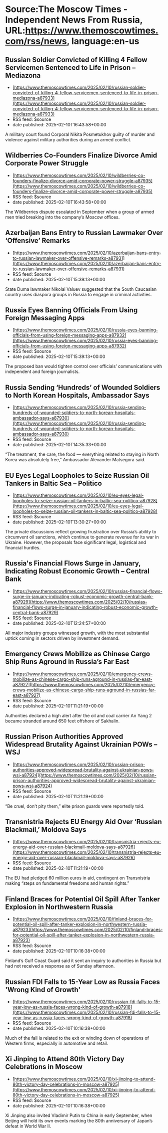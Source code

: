 # Source:The Moscow Times - Independent News From Russia, URL:https://www.themoscowtimes.com/rss/news, language:en-us

## Russian Soldier Convicted of Killing 4 Fellow Servicemen Sentenced to Life in Prison – Mediazona
 - [https://www.themoscowtimes.com/2025/02/10/russian-soldier-convicted-of-killing-4-fellow-servicemen-sentenced-to-life-in-prison-mediazona-a87933](https://www.themoscowtimes.com/2025/02/10/russian-soldier-convicted-of-killing-4-fellow-servicemen-sentenced-to-life-in-prison-mediazona-a87933)
 - RSS feed: $source
 - date published: 2025-02-10T16:43:58+00:00

A military court found Corporal Nikita Posmetukhov guilty of murder and violence against military authorities during an armed conflict.

## Wildberries Co-Founders Finalize Divorce Amid Corporate Power Struggle
 - [https://www.themoscowtimes.com/2025/02/10/wildberries-co-founders-finalize-divorce-amid-corporate-power-struggle-a87935](https://www.themoscowtimes.com/2025/02/10/wildberries-co-founders-finalize-divorce-amid-corporate-power-struggle-a87935)
 - RSS feed: $source
 - date published: 2025-02-10T16:43:58+00:00

The Wildberries dispute escalated in September when a group of armed men tried breaking into the company’s Moscow offices.

## Azerbaijan Bans Entry to Russian Lawmaker Over ‘Offensive’ Remarks
 - [https://www.themoscowtimes.com/2025/02/10/azerbaijan-bans-entry-to-russian-lawmaker-over-offensive-remarks-a87931](https://www.themoscowtimes.com/2025/02/10/azerbaijan-bans-entry-to-russian-lawmaker-over-offensive-remarks-a87931)
 - RSS feed: $source
 - date published: 2025-02-10T15:39:13+00:00

State Duma lawmaker Nikolai Valuev suggested that the South Caucasian country uses diaspora groups in Russia to engage in criminal activities.

## Russia Eyes Banning Officials From Using Foreign Messaging Apps
 - [https://www.themoscowtimes.com/2025/02/10/russia-eyes-banning-officials-from-using-foreign-messaging-apps-a87932](https://www.themoscowtimes.com/2025/02/10/russia-eyes-banning-officials-from-using-foreign-messaging-apps-a87932)
 - RSS feed: $source
 - date published: 2025-02-10T15:39:13+00:00

The proposed ban would tighten control over officials’ communications with independent and foreign journalists.

## Russia Sending ‘Hundreds’ of Wounded Soldiers to North Korean Hospitals, Ambassador Says
 - [https://www.themoscowtimes.com/2025/02/10/russia-sending-hundreds-of-wounded-soldiers-to-north-korean-hospitals-ambassador-says-a87930](https://www.themoscowtimes.com/2025/02/10/russia-sending-hundreds-of-wounded-soldiers-to-north-korean-hospitals-ambassador-says-a87930)
 - RSS feed: $source
 - date published: 2025-02-10T14:35:33+00:00

“The treatment, the care, the food — everything related to staying in North Korea was absolutely free,” Ambassador Alexander Matsegora said.

## EU Eyes Legal Loopholes to Seize Russian Oil Tankers in Baltic Sea – Politico
 - [https://www.themoscowtimes.com/2025/02/10/eu-eyes-legal-loopholes-to-seize-russian-oil-tankers-in-baltic-sea-politico-a87928](https://www.themoscowtimes.com/2025/02/10/eu-eyes-legal-loopholes-to-seize-russian-oil-tankers-in-baltic-sea-politico-a87928)
 - RSS feed: $source
 - date published: 2025-02-10T13:30:27+00:00

The private discussions reflect growing frustration over Russia’s ability to circumvent oil sanctions, which continue to generate revenue for its war in Ukraine. However, the proposals face significant legal, logistical and financial hurdles.

## Russia's Financial Flows Surge in January, Indicating Robust Economic Growth – Central Bank
 - [https://www.themoscowtimes.com/2025/02/10/russias-financial-flows-surge-in-january-indicating-robust-economic-growth-central-bank-a87929](https://www.themoscowtimes.com/2025/02/10/russias-financial-flows-surge-in-january-indicating-robust-economic-growth-central-bank-a87929)
 - RSS feed: $source
 - date published: 2025-02-10T12:24:57+00:00

All major industry groups witnessed growth, with the most substantial uptick coming in sectors driven by investment demand.

## Emergency Crews Mobilize as Chinese Cargo Ship Runs Aground in Russia’s Far East
 - [https://www.themoscowtimes.com/2025/02/10/emergency-crews-mobilize-as-chinese-cargo-ship-runs-aground-in-russias-far-east-a87927](https://www.themoscowtimes.com/2025/02/10/emergency-crews-mobilize-as-chinese-cargo-ship-runs-aground-in-russias-far-east-a87927)
 - RSS feed: $source
 - date published: 2025-02-10T11:21:19+00:00

Authorities declared a high alert after the oil and coal carrier An Yang 2 became stranded around 650 feet offshore of Sakhalin.

## Russian Prison Authorities Approved Widespread Brutality Against Ukrainian POWs – WSJ
 - [https://www.themoscowtimes.com/2025/02/10/russian-prison-authorities-approved-widespread-brutality-against-ukrainian-pows-wsj-a87924](https://www.themoscowtimes.com/2025/02/10/russian-prison-authorities-approved-widespread-brutality-against-ukrainian-pows-wsj-a87924)
 - RSS feed: $source
 - date published: 2025-02-10T11:21:19+00:00

“Be cruel, don’t pity them,” elite prison guards were reportedly told.

## Transnistria Rejects EU Energy Aid Over ‘Russian Blackmail,’ Moldova Says
 - [https://www.themoscowtimes.com/2025/02/10/transnistria-rejects-eu-energy-aid-over-russian-blackmail-moldova-says-a87926](https://www.themoscowtimes.com/2025/02/10/transnistria-rejects-eu-energy-aid-over-russian-blackmail-moldova-says-a87926)
 - RSS feed: $source
 - date published: 2025-02-10T11:21:19+00:00

The EU had pledged 60 million euros in aid, contingent on Transnistria making “steps on fundamental freedoms and human rights.”

## Finland Braces for Potential Oil Spill After Tanker Explosion in Northwestern Russia
 - [https://www.themoscowtimes.com/2025/02/10/finland-braces-for-potential-oil-spill-after-tanker-explosion-in-northwestern-russia-a87923](https://www.themoscowtimes.com/2025/02/10/finland-braces-for-potential-oil-spill-after-tanker-explosion-in-northwestern-russia-a87923)
 - RSS feed: $source
 - date published: 2025-02-10T10:16:38+00:00

Finland’s Gulf Coast Guard said it sent an inquiry to authorities in Russia but had not received a response as of Sunday afternoon.

## Russian FDI Falls to 15-Year Low as Russia Faces 'Wrong Kind of Growth'
 - [https://www.themoscowtimes.com/2025/02/10/russian-fdi-falls-to-15-year-low-as-russia-faces-wrong-kind-of-growth-a87918](https://www.themoscowtimes.com/2025/02/10/russian-fdi-falls-to-15-year-low-as-russia-faces-wrong-kind-of-growth-a87918)
 - RSS feed: $source
 - date published: 2025-02-10T10:16:38+00:00

Much of the fall is related to the exit or winding down of operations of Western firms, especially in automotive and retail.

## Xi Jinping to Attend 80th Victory Day Celebrations in Moscow
 - [https://www.themoscowtimes.com/2025/02/10/xi-jinping-to-attend-80th-victory-day-celebrations-in-moscow-a87925](https://www.themoscowtimes.com/2025/02/10/xi-jinping-to-attend-80th-victory-day-celebrations-in-moscow-a87925)
 - RSS feed: $source
 - date published: 2025-02-10T10:16:38+00:00

Xi Jinping also invited Vladimir Putin to China in early September, when Beijing will hold its own events marking the 80th anniversary of Japan’s defeat in World War II.


